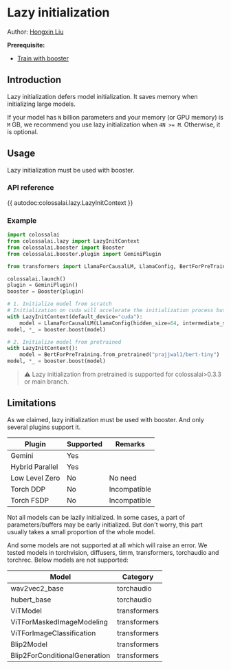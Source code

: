 # Lazy initialization

Author: [Hongxin Liu](https://github.com/ver217)

**Prerequisite:**
- [Train with booster](../basics/booster_api.md)

## Introduction

Lazy initialization defers model initialization. It saves memory when initializing large models.

If your model has `N` billion parameters and your memory (or GPU memory) is `M` GB, we recommend you use lazy initialization when `4N >= M`. Otherwise, it is optional.

## Usage

Lazy initialization must be used with booster.

### API reference

{{ autodoc:colossalai.lazy.LazyInitContext }}

### Example

```python
import colossalai
from colossalai.lazy import LazyInitContext
from colossalai.booster import Booster
from colossalai.booster.plugin import GeminiPlugin

from transformers import LlamaForCausalLM, LlamaConfig, BertForPreTraining

colossalai.launch()
plugin = GeminiPlugin()
booster = Booster(plugin)

# 1. Initialize model from scratch
# Initialization on cuda will accelerate the initialization process but take more GPU memory.
with LazyInitContext(default_device="cuda"):
    model = LlamaForCausalLM(LlamaConfig(hidden_size=64, intermediate_size=172, num_hidden_layers=4, num_attention_heads=4))
model, *_ = booster.boost(model)

# 2. Initialize model from pretrained
with LazyInitContext():
    model = BertForPreTraining.from_pretrained("prajjwal1/bert-tiny")
model, *_ = booster.boost(model)
```

> ⚠️ Lazy initialization from pretrained is supported for colossalai>0.3.3 or main branch.

## Limitations

As we claimed, lazy initialization must be used with booster. And only several plugins support it.

| Plugin          | Supported | Remarks      |
|-----------------|-----------|--------------|
| Gemini          | Yes       |              |
| Hybrid Parallel | Yes       |              |
| Low Level Zero  | No        | No need      |
| Torch DDP       | No        | Incompatible |
| Torch FSDP      | No        | Incompatible |

Not all models can be lazily initialized. In some cases, a part of parameters/buffers may be early initialized. But don't worry, this part usually takes a small proportion of the whole model.

And some models are not supported at all which will raise an error. We tested models in torchvision, diffusers, timm, transformers, torchaudio and torchrec. Below models are not supported:

| Model                         | Category     |
|-------------------------------|--------------|
| wav2vec2_base                 | torchaudio   |
| hubert_base                   | torchaudio   |
| ViTModel                      | transformers |
| ViTForMaskedImageModeling     | transformers |
| ViTForImageClassification     | transformers |
| Blip2Model                    | transformers |
| Blip2ForConditionalGeneration | transformers |

<!-- doc-test-command: torchrun --standalone --nproc_per_node=2 lazy_init.py  -->
